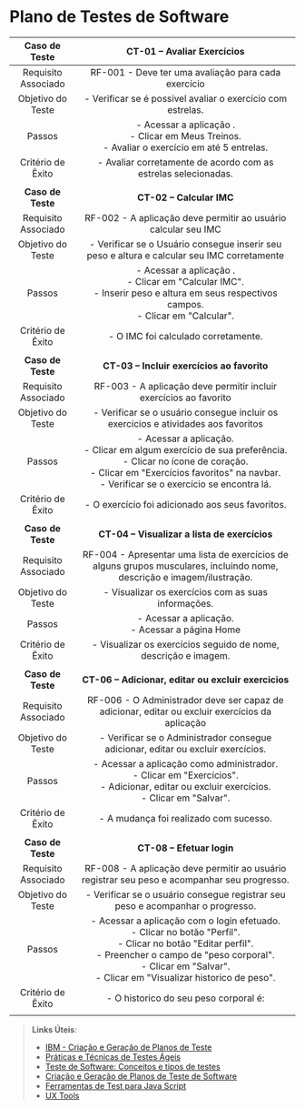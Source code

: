 # Plano de Testes de Software

| **Caso de Teste** 	| **CT-01 – Avaliar Exercícios** 	|
|:---:	|:---:	|
|	Requisito Associado 	| RF-001 -  Deve ter uma avaliação para cada exercício |
| Objetivo do Teste 	| - Verificar se é possivel avaliar o exercício com estrelas. |
| Passos 	|  - Acessar a aplicação . <br> - Clicar em Meus Treinos. <br> - Avaliar o exercício em até 5 entrelas.  <br>
|Critério de Êxito | - Avaliar corretamente de acordo com as estrelas selecionadas. |
| | | |
| **Caso de Teste** 	| **CT-02 – Calcular IMC** 	|
|	Requisito Associado 	| RF-002 -  A aplicação deve permitir ao usuário calcular seu IMC |
| Objetivo do Teste 	| - Verificar se o Usuário consegue inserir seu peso e altura e calcular seu IMC corretamente |
| Passos 	|  - Acessar a aplicação . <br> - Clicar em "Calcular IMC". <br> - Inserir peso e altura em seus respectivos campos. <br> - Clicar em "Calcular".  |
|Critério de Êxito | - O IMC foi calculado corretamente. |
| | | |
| **Caso de Teste** 	| **CT-03 – Incluir exercícios ao favorito** 	|
|	Requisito Associado 	| RF-003 -  A aplicação deve permitir incluir exercícios ao favorito |
| Objetivo do Teste 	| - Verificar se o usuário consegue incluir os exercícios e atividades aos favoritos |
| Passos 	|  - Acessar a aplicação. <br> - Clicar em algum exercício de sua preferência. <br> - Clicar no ícone de coração. <br> - Clicar em "Exercícios favoritos" na navbar.<br> - Verificar se o exercício se encontra lá.  |
|Critério de Êxito | - O exercício foi adicionado aos seus favoritos. |
| | | |
| **Caso de Teste** 	| **CT-04 – Visualizar a lista de exercícios** 	|
|	Requisito Associado 	| RF-004 -  Apresentar uma lista de exercícios de alguns grupos musculares, incluindo nome, descrição e imagem/ilustração. |
| Objetivo do Teste 	| - Visualizar os exercícios com as suas informações. |
| Passos 	|  - Acessar a aplicação. <br> - Acessar a página Home <br>  |
|Critério de Êxito | - Visualizar os exercícios seguido de nome, descrição e imagem. |
| | | |
| **Caso de Teste** 	| **CT-06 – Adicionar, editar ou excluir exercicios** 	|
|	Requisito Associado 	| RF-006 -  O Administrador deve ser capaz de adicionar, editar ou excluir exercícios da aplicação |
| Objetivo do Teste 	| - Verificar se o Administrador consegue adicionar, editar ou excluir exercícios. |
| Passos 	|  - Acessar a aplicação como administrador. <br> - Clicar em "Exercícios". <br> - Adicionar, editar ou excluir exercícios. <br> - Clicar em "Salvar". |
|Critério de Êxito | - A mudança foi realizado com sucesso. |
| | | |
| **Caso de Teste** 	| **CT-08 – Efetuar login**	|
|Requisito Associado | RF-008	- A aplicação deve permitir ao usuário registrar seu peso e acompanhar seu progresso. |
| Objetivo do Teste 	| - Verificar se o usuário consegue registrar seu peso e acompanhar o progresso. |
| Passos 	| - Acessar a aplicação com o login efetuado. <br> - Clicar no botão "Perfil". <br> - Clicar no botão "Editar perfil". <br> - Preencher o campo de "peso corporal". <br> - Clicar em "Salvar". <br> - Clicar em "Visualizar historico de peso". <br> |
|Critério de Êxito | - O historico do seu peso corporal é: |
| | | |


 
> **Links Úteis**:
> - [IBM - Criação e Geração de Planos de Teste](https://www.ibm.com/developerworks/br/local/rational/criacao_geracao_planos_testes_software/index.html)
> - [Práticas e Técnicas de Testes Ágeis](http://assiste.serpro.gov.br/serproagil/Apresenta/slides.pdf)
> -  [Teste de Software: Conceitos e tipos de testes](https://blog.onedaytesting.com.br/teste-de-software/)
> - [Criação e Geração de Planos de Teste de Software](https://www.ibm.com/developerworks/br/local/rational/criacao_geracao_planos_testes_software/index.html)
> - [Ferramentas de Test para Java Script](https://geekflare.com/javascript-unit-testing/)
> - [UX Tools](https://uxdesign.cc/ux-user-research-and-user-testing-tools-2d339d379dc7)

